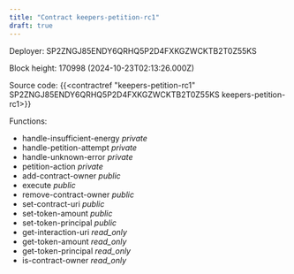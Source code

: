 ```yaml
---
title: "Contract keepers-petition-rc1"
draft: true
---
```

Deployer: SP2ZNGJ85ENDY6QRHQ5P2D4FXKGZWCKTB2T0Z55KS


 



Block height: 170998 (2024-10-23T02:13:26.000Z)

Source code: {{<contractref "keepers-petition-rc1" SP2ZNGJ85ENDY6QRHQ5P2D4FXKGZWCKTB2T0Z55KS keepers-petition-rc1>}}

Functions:

* handle-insufficient-energy _private_
* handle-petition-attempt _private_
* handle-unknown-error _private_
* petition-action _private_
* add-contract-owner _public_
* execute _public_
* remove-contract-owner _public_
* set-contract-uri _public_
* set-token-amount _public_
* set-token-principal _public_
* get-interaction-uri _read_only_
* get-token-amount _read_only_
* get-token-principal _read_only_
* is-contract-owner _read_only_
